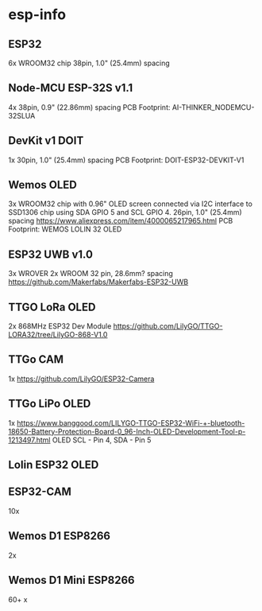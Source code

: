 # esp-info

## ESP32
6x
WROOM32 chip
38pin, 1.0" (25.4mm) spacing

## Node-MCU ESP-32S v1.1
4x 38pin, 0.9" (22.86mm) spacing
PCB Footprint: AI-THINKER_NODEMCU-32SLUA

## DevKit v1 DOIT
1x
30pin, 1.0" (25.4mm) spacing
PCB Footprint: DOIT-ESP32-DEVKIT-V1

## Wemos OLED
3x
WROOM32 chip with 0.96" OLED screen connected via I2C interface to SSD1306 chip using SDA GPIO 5 and SCL GPIO 4.
26pin, 1.0" (25.4mm) spacing
https://www.aliexpress.com/item/4000065217965.html
PCB Footprint: WEMOS LOLIN 32 OLED

## ESP32 UWB v1.0
3x WROVER
2x WROOM
32 pin, 28.6mm? spacing
https://github.com/Makerfabs/Makerfabs-ESP32-UWB

## TTGO LoRa OLED
2x 868MHz
ESP32 Dev Module
https://github.com/LilyGO/TTGO-LORA32/tree/LilyGO-868-V1.0

## TTGo CAM
1x
https://github.com/LilyGO/ESP32-Camera

## TTGo LiPo OLED
1x
https://www.banggood.com/LILYGO-TTGO-ESP32-WiFi-+-bluetooth-18650-Battery-Protection-Board-0_96-Inch-OLED-Development-Tool-p-1213497.html
OLED SCL - Pin 4, SDA - Pin 5

## Lolin ESP32 OLED

## ESP32-CAM
10x 

## Wemos D1 ESP8266
2x

## Wemos D1 Mini ESP8266
60+ x
